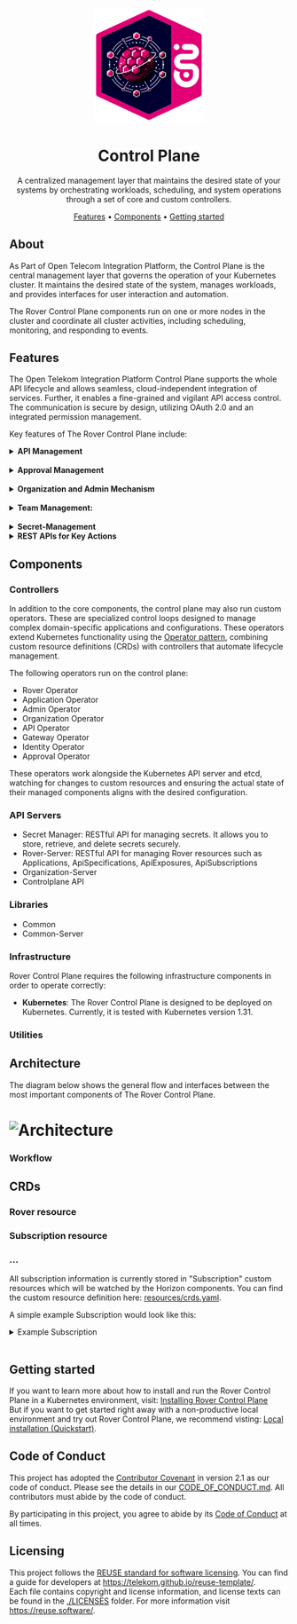 <!--
SPDX-FileCopyrightText: 2024 Deutsche Telekom AG

SPDX-License-Identifier: CC0-1.0    
-->

<p align="center">
  <img src="./docs/img/Open-Telekom-Integration-Platform_Visual.svg" alt="Open Telekom Integration Platform logo" width="200">
  <h1 align="center">Control Plane</h1>
</p>

<p align="center">
 A centralized management layer that maintains the desired state of your systems by orchestrating workloads, scheduling, and system operations through a set of core and custom controllers.
</p>

<p align="center">
  <a href="#features">Features</a> •
  <a href="#components"> Components</a> •
  <a href="#getting-started">Getting started</a>
</p>

## About

As Part of Open Telecom Integration Platform, the Control Plane is the central management layer that governs the operation of your Kubernetes cluster. It maintains the desired state of the system, manages workloads, and provides interfaces for user interaction and automation.

The Rover Control Plane components run on one or more nodes in the cluster and coordinate all cluster activities, including scheduling, monitoring, and responding to events.  


## Features

The Open Telekom Integration Platform Control Plane supports the whole API lifecycle and allows seamless, cloud-independent integration of services. Further, it enables a fine-grained and vigilant API access control. The communication is secure by design, utilizing OAuth 2.0 and an integrated permission management. 

Key features of The Rover Control Plane include:  


<details>
<summary><strong>API Management</strong></summary>  
Control Plane supports the whole API lifecycle and allows seamless, cloud-independent integration of services. Further, it enables a fine-grained and vigilant API access control. The communication is secure by design, utilizing OAuth 2.0 and an integrated permission management. 
</details>
<br />
<details>
<summary><strong>Approval Management</strong></summary>  
It provides secure and auditable access to APIs, with features like 4-eyes-principle, approval expiration, recertification, and more.
</details>
<br />
<details>
<summary><strong>Organization and Admin Mechanism</strong></summary>  
Provides Administrative tools for efficient organization management, including zones, gateways, and identity providers.
</details>
<br />
<details>
<summary><strong>Team Management:</strong></summary>  
Provides team management capabilities within the control plane
</details>
<br />
<details>
<summary><strong>Secret-Management</strong></summary>
Secret management involves securely storing, accessing, and distributing sensitive information such as passwords, API keys, and certificates within a Kubernetes cluster. It ensures that secrets are encrypted at rest and transmitted securely, while limiting access to only authorized workloads and users.  
</details>

<details>
<summary><strong>REST APIs for Key Actions</strong></summary> 
- Rover API: API to interact with and manage Rover functionalities.
- Approval API: API for handling approval processes and workflows.
- Team API: API for team management and related actions.
- Catalog API: API to access and manage an API catalog
</details>

## Components

### Controllers
In addition to the core components, the control plane may also run custom operators. These are specialized control loops designed to manage complex domain-specific applications and configurations. These operators extend Kubernetes functionality using the [Operator pattern](https://kubernetes.io/docs/concepts/extend-kubernetes/operator/), combining custom resource definitions (CRDs) with controllers that automate lifecycle management.

The following operators run on the control plane:
- Rover Operator
- Application Operator
- Admin Operator
- Organization Operator
- API Operator
- Gateway Operator
- Identity Operator
- Approval Operator

These operators work alongside the Kubernetes API server and etcd, watching for changes to custom resources and ensuring the actual state of their managed components aligns with the desired configuration.

### API Servers
- Secret Manager: RESTful API for managing secrets. It allows you to store, retrieve, and delete secrets securely.
- Rover-Server: RESTful API for managing Rover resources such as Applications, ApiSpecifications, ApiExposures, ApiSubscriptions
- Organization-Server
- Controlplane API

### Libraries
- Common
- Common-Server

### Infrastructure

Rover Control Plane requires the following infrastructure components in order to operate correctly:

- **Kubernetes**: The Rover Control Plane is designed to be deployed on Kubernetes. Currently, it is tested with Kubernetes version 1.31.


### Utilities



## Architecture
The diagram below shows the general flow and interfaces between the most important components of The Rover Control Plane.
# ![Architecture](.docs//img/CP_Architecture_2.drawio.svg)

### Workflow

## CRDs


### Rover resource
### Subscription resource
### ...

All subscription information is currently stored in "Subscription" custom resources which will be watched by the Horizon components.
You can find the custom resource definition here: [resources/crds.yaml](./resources/crds.yaml).

A simple example Subscription would look like this:


<details>
  <summary>Example Subscription</summary>

  ```yaml
  apiVersion: subscriber.horizon.telekom.de/v1
  kind: Subscription
  metadata:
    name: 4ca708e09edfb9745b1c9ceeb070aacde42cf04f
    namespace: prod
  spec:
    subscription:
      callback: >-
        https://billing-service.example.com/api/v1/callback
      deliveryType: callback
      payloadType: data
      publisherId: ecommerce--shop--order-events-provider
      subscriberId: ecommerce--billing--order-event-consumer
      subscriptionId: 4ca708e09edfb9745b1c9ceeb070aacde42cf04f
      trigger: {}
      type: ecommerce.shop.orders.v1
  ```
</details><br />


## Getting started

If you want to learn more about how to install and run the Rover Control Plane in a Kubernetes environment, visit: [Installing Rover Control Plane](./files/installation.md)  
But if you want to get started right away with a non-productive local environment and try out Rover Control Plane, we recommend visting: [Local installation (Quickstart)](./files/quickstart.md). 


## Code of Conduct

This project has adopted the [Contributor Covenant](https://www.contributor-covenant.org/) in version 2.1 as our code of conduct. Please see the details in our [CODE_OF_CONDUCT.md](CODE_OF_CONDUCT.md). All contributors must abide by the code of conduct.

By participating in this project, you agree to abide by its [Code of Conduct](./CODE_OF_CONDUCT.md) at all times.

## Licensing

This project follows the [REUSE standard for software licensing](https://reuse.software/). You can find a guide for developers at https://telekom.github.io/reuse-template/.   
Each file contains copyright and license information, and license texts can be found in the [./LICENSES](./LICENSES) folder. For more information visit https://reuse.software/.
